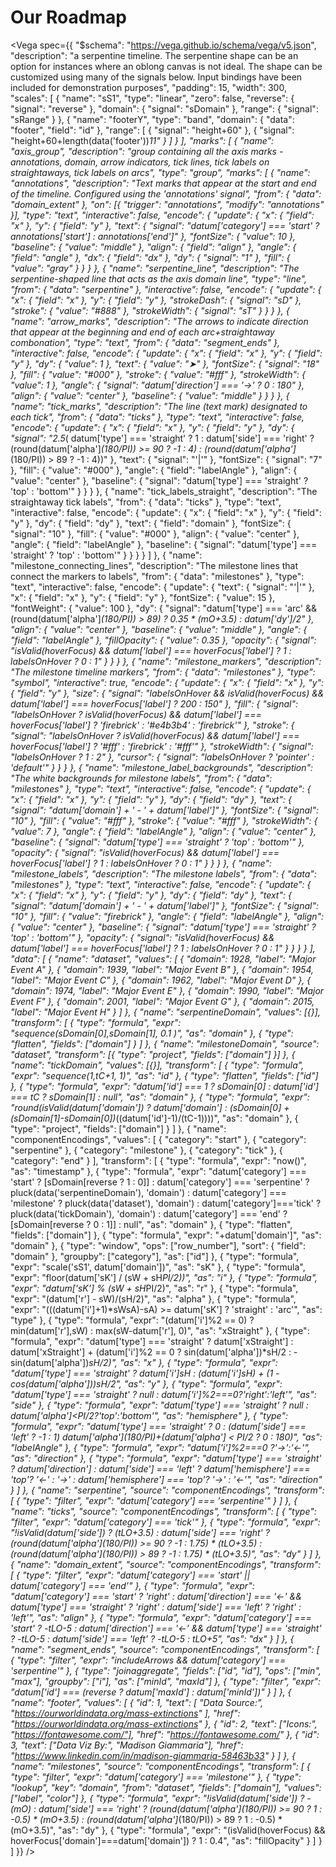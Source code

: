 # Our Roadmap

<Vega
  spec={{
  "$schema": "https://vega.github.io/schema/vega/v5.json",
  "description": "a serpentine timeline. The serpentine shape can be an option for instances where an oblong canvas is not ideal. The shape can be customized using many of the signals below. Input bindings have been included for demonstration purposes",
  "padding": 15,
  "width": 300,
  "scales": [
    {
      "name": "sS1",
      "type": "linear",
      "zero": false,
      "reverse": { "signal": "reverse" },
      "domain": { "signal": "sDomain" },
      "range": { "signal": "sRange" }
    },
    {
      "name": "footerY",
      "type": "band",
      "domain": { "data": "footer", "field": "id" },
      "range": [
        { "signal": "height+60" },
        { "signal": "height+60+length(data('footer'))*11" }
      ]
    }
  ],
  "marks": [
    {
      "name": "axis_group",
      "description": "group containing all the axis marks - annotations, domain, arrow indicators, tick lines, tick labels on straightaways, tick labels on arcs",
      "type": "group",
      "marks": [
        {
          "name": "annotations",
          "description": "Text marks that appear at the start and end of the timeline. Configured using the 'annotations' signal",
          "from": { "data": "domain_extent" },
          "on": [{ "trigger": "annotations", "modify": "annotations" }],
          "type": "text",
          "interactive": false,
          "encode": {
            "update": {
              "x": { "field": "x" },
              "y": { "field": "y" },
              "text": {
                "signal": "datum['category'] === 'start' ? annotations['start'] : annotations['end']"
              },
              "fontSize": { "value": 10 },
              "baseline": { "value": "middle" },
              "align": { "field": "align" },
              "angle": { "field": "angle" },
              "dx": { "field": "dx" },
              "dy": { "signal": "1" },
              "fill": { "value": "gray" }
            }
          }
        },
        {
          "name": "serpentine_line",
          "description": "The serpentine-shaped line that acts as the axis domain line",
          "type": "line",
          "from": { "data": "serpentine" },
          "interactive": false,
          "encode": {
            "update": {
              "x": { "field": "x" },
              "y": { "field": "y" },
              "strokeDash": { "signal": "sD" },
              "stroke": { "value": "#888" },
              "strokeWidth": { "signal": "sT" }
            }
          }
        },
        {
          "name": "arrow_marks",
          "description": "The arrows to indicate direction that appear at the beginning and end of each arc+straightaway combonation",
          "type": "text",
          "from": { "data": "segment_ends" },
          "interactive": false,
          "encode": {
            "update": {
              "x": { "field": "x" },
              "y": { "field": "y" },
              "dy": { "value": 1 },
              "text": { "value": "➤" },
              "fontSize": { "signal": "18" },
              "fill": { "value": "#000" },
              "stroke": { "value": "#fff" },
              "strokeWidth": { "value": 1 },
              "angle": { "signal": "datum['direction'] === '→' ? 0 : 180" },
              "align": { "value": "center" },
              "baseline": { "value": "middle" }
            }
          }
        },
        {
          "name": "tick_marks",
          "description": "The line (text mark) designated to each tick",
          "from": { "data": "ticks" },
          "type": "text",
          "interactive": false,
          "encode": {
            "update": {
              "x": { "field": "x" },
              "y": { "field": "y" },
              "dy": {
                "signal": "2.5*( datum['type'] === 'straight' ? 1 : datum['side'] === 'right' ? (round(datum['alpha']*(180/PI)) >= 90 ? -1 : 4) : (round(datum['alpha']*(180/PI)) > 89 ? -1 : 4))"
              },
              "text": { "signal": "'|'" },
              "fontSize": { "signal": "7" },
              "fill": { "value": "#000" },
              "angle": { "field": "labelAngle" },
              "align": { "value": "center" },
              "baseline": {
                "signal": "datum['type'] === 'straight' ? 'top' : 'bottom'"
              }
            }
          }
        },
        {
          "name": "tick_labels_straight",
          "description": "The straightaway tick labels",
          "from": { "data": "ticks" },
          "type": "text",
          "interactive": false,
          "encode": {
            "update": {
              "x": { "field": "x" },
              "y": { "field": "y" },
              "dy": { "field": "dy" },
              "text": { "field": "domain" },
              "fontSize": { "signal": "10" },
              "fill": { "value": "#000" },
              "align": { "value": "center" },
              "angle": { "field": "labelAngle" },
              "baseline": {
                "signal": "datum['type'] === 'straight' ? 'top' : 'bottom'"
              }
            }
          }
        }
      ]
    },
    {
      "name": "milestone_connecting_lines",
      "description": "The milestone lines that connect the markers to labels",
      "from": { "data": "milestones" },
      "type": "text",
      "interactive": false,
      "encode": {
        "update": {
          "text": { "signal": "'|'" },
          "x": { "field": "x" },
          "y": { "field": "y" },
          "fontSize": { "value": 15 },
          "fontWeight": { "value": 100 },
          "dy": {
            "signal": "datum['type'] === 'arc' && (round(datum['alpha']*(180/PI)) > 89) ? 0.35 * (mO+3.5) : datum['dy']/2"
          },
          "align": { "value": "center" },
          "baseline": { "value": "middle" },
          "angle": { "field": "labelAngle" },
          "fillOpacity": { "value": 0.35 },
          "opacity": {
            "signal": "isValid(hoverFocus) && datum['label'] === hoverFocus['label'] ? 1 : labelsOnHover ? 0 : 1"
          }
        }
      }
    },
    {
      "name": "milestone_markers",
      "description": "The milestone timeline markers",
      "from": { "data": "milestones" },
      "type": "symbol",
      "interactive": true,
      "encode": {
        "update": {
          "x": { "field": "x" },
          "y": { "field": "y" },
          "size": {
            "signal": "labelsOnHover && isValid(hoverFocus) && datum['label'] === hoverFocus['label'] ? 200 : 150"
          },
          "fill": {
            "signal": "labelsOnHover ? isValid(hoverFocus) && datum['label'] === hoverFocus['label'] ? 'firebrick' : '#e4b3b4' : 'firebrick'"
          },
          "stroke": {
            "signal": "labelsOnHover ? isValid(hoverFocus) && datum['label'] === hoverFocus['label'] ? '#fff' : 'firebrick' : '#fff'"
          },
          "strokeWidth": { "signal": "labelsOnHover ? 1 : 2" },
          "cursor": { "signal": "labelsOnHover ? 'pointer' : 'default'" }
        }
      }
    },
    {
      "name": "milestone_label_backgrounds",
      "description": "The white backgrounds for milestone labels",
      "from": { "data": "milestones" },
      "type": "text",
      "interactive": false,
      "encode": {
        "update": {
          "x": { "field": "x" },
          "y": { "field": "y" },
          "dy": { "field": "dy" },
          "text": { "signal": "datum['domain'] + ' - ' + datum['label']" },
          "fontSize": { "signal": "10" },
          "fill": { "value": "#fff" },
          "stroke": { "value": "#fff" },
          "strokeWidth": { "value": 7 },
          "angle": { "field": "labelAngle" },
          "align": { "value": "center" },
          "baseline": {
            "signal": "datum['type'] === 'straight' ? 'top' : 'bottom'"
          },
          "opacity": {
            "signal": "isValid(hoverFocus) && datum['label'] === hoverFocus['label'] ? 1 : labelsOnHover ? 0 : 1"
          }
        }
      }
    },
    {
      "name": "milestone_labels",
      "description": "The milestone labels",
      "from": { "data": "milestones" },
      "type": "text",
      "interactive": false,
      "encode": {
        "update": {
          "x": { "field": "x" },
          "y": { "field": "y" },
          "dy": { "field": "dy" },
          "text": { "signal": "datum['domain'] + ' - ' + datum['label']" },
          "fontSize": { "signal": "10" },
          "fill": { "value": "firebrick" },
          "angle": { "field": "labelAngle" },
          "align": { "value": "center" },
          "baseline": {
            "signal": "datum['type'] === 'straight' ? 'top' : 'bottom'"
          },
          "opacity": {
            "signal": "isValid(hoverFocus) && datum['label'] === hoverFocus['label'] ? 1 : labelsOnHover ? 0 : 1"
          }
        }
      }
    }
  ],
  "data": [
    {
      "name": "dataset",
      "values": [
        { "domain": 1928, "label": "Major Event A" },
        { "domain": 1939, "label": "Major Event B" },
        { "domain": 1954, "label": "Major Event C" },
        { "domain": 1962, "label": "Major Event D" },
        { "domain": 1974, "label": "Major Event E" },
        { "domain": 1990, "label": "Major Event F" },
        { "domain": 2001, "label": "Major Event G" },
        { "domain": 2015, "label": "Major Event H" }
      ]
    },
    {
      "name": "serpentineDomain",
      "values": [{}],
      "transform": [
        {
          "type": "formula",
          "expr": "sequence(sDomain[0],sDomain[1], 0.1 )",
          "as": "domain"
        },
        { "type": "flatten", "fields": ["domain"] }
      ]
    },
    {
      "name": "milestoneDomain",
      "source": "dataset",
      "transform": [{ "type": "project", "fields": ["domain"] }]
    },
    {
      "name": "tickDomain",
      "values": [{}],
      "transform": [
        { "type": "formula", "expr": "sequence(1,tC+1, 1)", "as": "id" },
        { "type": "flatten", "fields": ["id"] },
        {
          "type": "formula",
          "expr": "datum['id'] === 1 ? sDomain[0] : datum['id'] === tC ? sDomain[1] : null",
          "as": "domain"
        },
        {
          "type": "formula",
          "expr": "round(isValid(datum['domain']) ? datum['domain'] : (sDomain[0] + (sDomain[1]-sDomain[0])*((datum['id']-1)/(tC-1))))",
          "as": "domain"
        },
        { "type": "project", "fields": ["domain"] }
      ]
    },
    {
      "name": "componentEncodings",
      "values": [
        { "category": "start" },
        { "category": "serpentine" },
        { "category": "milestone" },
        { "category": "tick" },
        { "category": "end" }
      ],
      "transform": [
        { "type": "formula", "expr": "now()", "as": "timestamp" },
        {
          "type": "formula",
          "expr": "datum['category'] === 'start' ? [sDomain[reverse ? 1 : 0]] : datum['category'] === 'serpentine' ? pluck(data('serpentineDomain'), 'domain') : datum['category'] === 'milestone' ? pluck(data('dataset'), 'domain') : datum['category']==='tick' ? pluck(data('tickDomain'), 'domain') : datum['category'] === 'end' ? [sDomain[reverse ? 0 : 1]] : null",
          "as": "domain"
        },
        { "type": "flatten", "fields": ["domain"] },
        { "type": "formula", "expr": "+datum['domain']", "as": "domain" },
        {
          "type": "window",
          "ops": ["row_number"],
          "sort": { "field": "domain" },
          "groupby": ["category"],
          "as": ["id"]
        },
        {
          "type": "formula",
          "expr": "scale('sS1', datum['domain'])",
          "as": "sK"
        },
        {
          "type": "formula",
          "expr": "floor(datum['sK'] / (sW + sH*PI/2))",
          "as": "i"
        },
        {
          "type": "formula",
          "expr": "datum['sK'] % (sW + sH*PI/2)",
          "as": "r"
        },
        {
          "type": "formula",
          "expr": "(datum['r'] - sW)/(sH/2)",
          "as": "alpha"
        },
        {
          "type": "formula",
          "expr": "(((datum['i']+1)*sWsA)-sA) >= datum['sK'] ? 'straight' : 'arc'",
          "as": "type"
        },
        {
          "type": "formula",
          "expr": "(datum['i']%2 == 0) ? min(datum['r'],sW) : max(sW-datum['r'], 0)",
          "as": "xStraight"
        },
        {
          "type": "formula",
          "expr": "datum['type'] === 'straight' ? datum['xStraight'] : datum['xStraight'] + (datum['i']%2 == 0 ? sin(datum['alpha'])*sH/2 : -sin(datum['alpha'])*sH/2)",
          "as": "x"
        },
        {
          "type": "formula",
          "expr": "datum['type'] === 'straight' ? datum['i']*sH : (datum['i']*sH) + (1 - cos(datum['alpha']))*sH/2",
          "as": "y"
        },
        {
          "type": "formula",
          "expr": "datum['type'] === 'straight' ? null : datum['i']%2===0?'right':'left'",
          "as": "side"
        },
        {
          "type": "formula",
          "expr": "datum['type'] === 'straight' ? null : datum['alpha']<PI/2?'top':'bottom'",
          "as": "hemisphere"
        },
        {
          "type": "formula",
          "expr": "datum['type'] === 'straight' ? 0 : (datum['side'] === 'left' ? -1 : 1) *datum['alpha']*(180/PI)+(datum['alpha'] < PI/2 ? 0 : 180)",
          "as": "labelAngle"
        },
        {
          "type": "formula",
          "expr": "datum['i']%2===0 ?'→':'←'",
          "as": "direction"
        },
        {
          "type": "formula",
          "expr": "datum['type'] === 'straight' ? datum['direction'] : datum['side'] === 'left' ? datum['hemisphere'] === 'top'? '←' : '→' :  datum['hemisphere'] === 'top'? '→' : '←'",
          "as": "direction"
        }
      ]
    },
    {
      "name": "serpentine",
      "source": "componentEncodings",
      "transform": [
        { "type": "filter", "expr": "datum['category'] === 'serpentine'" }
      ]
    },
    {
      "name": "ticks",
      "source": "componentEncodings",
      "transform": [
        { "type": "filter", "expr": "datum['category'] === 'tick'" },
        {
          "type": "formula",
          "expr": "!isValid(datum['side']) ? (tLO+3.5) : datum['side'] === 'right' ? (round(datum['alpha']*(180/PI)) >= 90 ? -1 : 1.75) * (tLO+3.5) : (round(datum['alpha']*(180/PI)) > 89 ? -1 : 1.75) * (tLO+3.5)",
          "as": "dy"
        }
      ]
    },
    {
      "name": "domain_extent",
      "source": "componentEncodings",
      "transform": [
        {
          "type": "filter",
          "expr": "datum['category'] === 'start' || datum['category'] === 'end'"
        },
        {
          "type": "formula",
          "expr": "datum['category'] === 'start' ? 'right' : datum['direction'] === '←' && datum['type'] === 'straight' ? 'right' : datum['side'] === 'left' ? 'right' : 'left'",
          "as": "align"
        },
        {
          "type": "formula",
          "expr": "datum['category'] === 'start' ? -tLO-5 :  datum['direction'] === '←'  && datum['type'] === 'straight' ? -tLO-5 : datum['side'] === 'left' ? -tLO-5 : tLO+5",
          "as": "dx"
        }
      ]
    },
    {
      "name": "segment_ends",
      "source": "componentEncodings",
      "transform": [
        {
          "type": "filter",
          "expr": "includeArrows && datum['category'] === 'serpentine'"
        },
        {
          "type": "joinaggregate",
          "fields": ["id", "id"],
          "ops": ["min", "max"],
          "groupby": ["i"],
          "as": ["minId", "maxId"]
        },
        {
          "type": "filter",
          "expr": "datum['id'] === (reverse ? datum['maxId'] : datum['minId'])"
        }
      ]
    },
    {
      "name": "footer",
      "values": [
        {
          "id": 1,
          "text": [
            "Data Source:",
            "https://ourworldindata.org/mass-extinctions"
          ],
          "href": "https://ourworldindata.org/mass-extinctions"
        },
        {
          "id": 2,
          "text": ["Icons:", "https://fontawesome.com/"],
          "href": "https://fontawesome.com/"
        },
        {
          "id": 3,
          "text": ["Data Viz By:", "Madison Giammaria"],
          "href": "https://www.linkedin.com/in/madison-giammaria-58463b33"
        }
      ]
    },
    {
      "name": "milestones",
      "source": "componentEncodings",
      "transform": [
        { "type": "filter", "expr": "datum['category'] === 'milestone'" },
        {
          "type": "lookup",
          "key": "domain",
          "from": "dataset",
          "fields": ["domain"],
          "values": ["label", "color"]
        },
        {
          "type": "formula",
          "expr": "!isValid(datum['side']) ? -(mO) : datum['side'] === 'right' ? (round(datum['alpha']*(180/PI)) >= 90 ? 1 : -0.5) * (mO+3.5) : (round(datum['alpha']*(180/PI)) > 89 ? 1 : -0.5) * (mO+3.5)",
          "as": "dy"
        },
        {
          "type": "formula",
          "expr": "(isValid(hoverFocus) && hoverFocus['domain']===datum['domain']) ? 1 : 0.4",
          "as": "fillOpacity"
        }
      ]
    }
  ]
}}
/>
